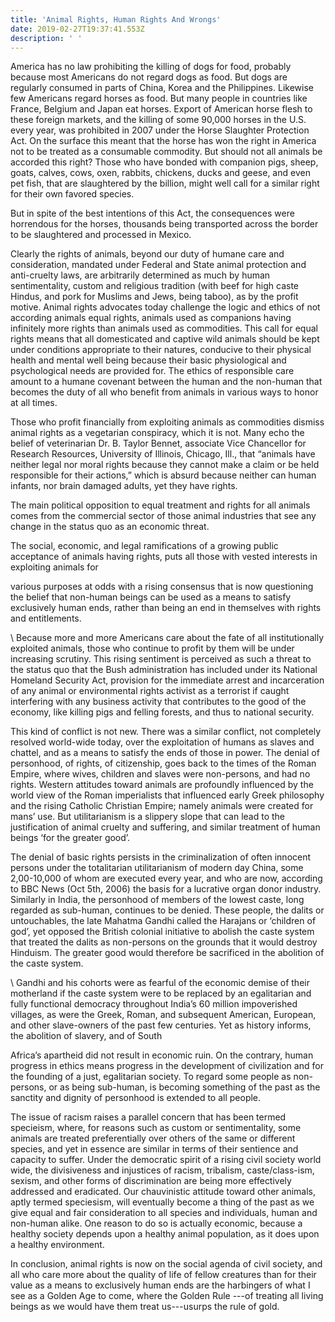 ```yaml
---
title: 'Animal Rights, Human Rights And Wrongs'
date: 2019-02-27T19:37:41.553Z
description: ' '
---
```

America has no law prohibiting the killing of dogs for food, probably because most Americans do not regard dogs as food. But dogs are regularly consumed in parts of China, Korea and the Philippines. Likewise few Americans regard horses as food. But many people in countries like France, Belgium and Japan eat horses. Export of American horse flesh to these foreign markets, and the killing of some 90,000 horses in the U.S. every year, was prohibited in 2007 under the Horse Slaughter Protection Act. On the surface this meant that the horse has won the right in America not to be treated as a consumable commodity. But should not all animals be accorded this right? Those who have bonded with companion pigs, sheep, goats, calves, cows, oxen, rabbits, chickens, ducks and geese, and even pet fish, that are slaughtered by the billion, might well call for a similar right for their own favored species.



 



 But in spite of the best intentions of this Act, the consequences were horrendous for the horses, thousands being transported across the border to be slaughtered and processed in Mexico.



 



 Clearly the rights of animals, beyond our duty of humane care and consideration, mandated under Federal and State animal protection and anti-cruelty laws, are arbitrarily determined  as much by human sentimentality, custom and religious tradition (with beef for high caste Hindus, and pork for Muslims and Jews, being taboo), as by the profit motive. Animal rights advocates today challenge the logic and ethics of not according animals equal rights, animals used as companions having infinitely more rights than animals used as commodities. This call for equal rights means that all domesticated and captive wild animals should be kept under conditions appropriate to their natures, conducive to their physical health and mental well being because their basic physiological and psychological needs are provided for. The ethics of responsible care amount to a humane covenant  between the human and the non-human that becomes the duty of all who benefit from animals in various ways to honor at all times.



 



   Those who profit financially from exploiting animals as commodities dismiss animal rights as a vegetarian conspiracy, which it is not. Many echo the belief of veterinarian Dr. B. Taylor Bennet, associate Vice Chancellor for Research Resources, University of Illinois, Chicago, Ill., that “animals have neither legal nor moral rights because they cannot make a claim or be held responsible for their actions,” which is absurd because neither can human infants, nor brain damaged adults, yet they have rights.



 



   The main political opposition to equal treatment and rights for all animals comes from the commercial sector of those animal industries that see any change in the status quo as an economic threat.



 



   The social, economic, and legal ramifications of a growing public acceptance of animals having rights, puts all those with vested interests in exploiting animals for



various purposes at odds with a rising consensus that is now questioning the belief that non-human beings can be used as a means to satisfy exclusively human ends, rather than being an end in themselves with rights and entitlements.



 



\    Because more and more Americans care about the fate of all institutionally exploited animals, those who continue to profit by them will be under increasing scrutiny. This rising sentiment is perceived as such a threat to the status quo that the Bush administration has included under its National Homeland Security Act, provision for the immediate arrest and incarceration of any animal or environmental rights activist as a terrorist if caught interfering with any business activity that contributes to the good of the economy, like killing pigs and felling forests, and thus to national security.



 



   This kind of conflict is not new. There was a similar conflict, not completely resolved world-wide today, over the exploitation of humans as slaves and chattel, and as a means to satisfy the ends of those in power. The denial of personhood, of rights, of citizenship, goes back to the times of the Roman Empire, where wives, children and slaves were non-persons, and had no rights. Western attitudes toward animals are profoundly influenced by the world view of the Roman imperialists that influenced early Greek philosophy and the rising Catholic Christian Empire; namely animals were created for mans’ use. But utilitarianism is a slippery slope that can lead to the justification of animal cruelty and suffering, and similar treatment of human beings ‘for the greater good’.



 



   The denial of basic rights persists in the criminalization of often innocent persons under the totalitarian utilitarianism of modern day China, some 2,00-10,000 of whom are executed every year, and who are now, according to BBC News (Oct 5th, 2006) the basis for a lucrative organ donor industry. Similarly in India, the personhood of members of the lowest caste, long regarded as sub-human, continues to be denied. These people, the dalits or untouchables, the late Mahatma Gandhi called the Harajans or ‘children of god’, yet opposed the British colonial initiative to abolish the caste system that treated the dalits as non-persons on the grounds that it would destroy Hinduism. The greater good would therefore be sacrificed in the abolition of the caste system.



 



\    Gandhi and his cohorts were as fearful of  the economic demise of their motherland if the caste system were to be replaced by an egalitarian and fully functional democracy throughout India’s 60 million impoverished villages, as were the Greek, Roman, and subsequent American, European, and other slave-owners of the past few centuries. Yet as history informs, the abolition of slavery, and of South   



Africa’s apartheid did not result in economic ruin. On the contrary, human progress in ethics means progress in the development of civilization and for the founding of a just, egalitarian society. To regard some people as non-persons, or as being sub-human, is becoming something of the past as the sanctity and dignity of personhood is extended to all people.



 



   The issue of racism raises a parallel concern that has been termed specieism, where, for reasons such as custom or sentimentality, some animals are treated preferentially over others of the same or different species, and yet in essence are similar in terms of their sentience and capacity to suffer. Under the democratic spirit of a rising civil society world wide, the divisiveness and injustices of racism, tribalism, caste/class-ism, sexism, and other forms of discrimination are being more effectively addressed and eradicated. Our chauvinistic attitude toward other animals, aptly termed speciesism, will eventually become a thing of the past as we give equal and fair consideration to all species and individuals, human and non-human alike. One reason to do so is actually economic, because a healthy society depends upon a healthy animal population, as it does upon a healthy environment.



 



   In conclusion, animal rights is now on the social agenda of civil society, and all who care more about the quality of life of fellow creatures than for their value as a means to exclusively human ends are the harbingers of what I see as a Golden Age to come, where the Golden Rule ---of treating all living beings as we would have them treat us---usurps the rule of gold.
